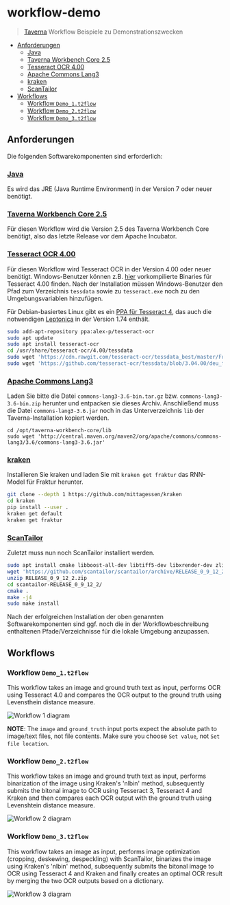# workflow-demo

> [Taverna](https://taverna.incubator.apache.org/) Workflow Beispiele zu Demonstrationszwecken

<!-- BEGIN-MARKDOWN-TOC -->
* [Anforderungen](#anforderungen)
	* [Java](#java)
	* [Taverna Workbench Core 2.5](#taverna-workbench-core-25)
	* [Tesseract OCR 4.00](#tesseract-ocr-400)
	* [Apache Commons Lang3](#apache-commons-lang3)
	* [kraken](#kraken)
	* [ScanTailor](#scantailor)
* [Workflows](#workflows)
	* [Workflow ``Demo_1.t2flow``](#workflow-demo_1t2flow)
	* [Workflow ``Demo_2.t2flow``](#workflow-demo_2t2flow)
	* [Workflow ``Demo_3.t2flow``](#workflow-demo_3t2flow)

<!-- END-MARKDOWN-TOC -->

## Anforderungen

Die folgenden Softwarekomponenten sind erforderlich:

### [Java](https://java.com/download)

Es wird das JRE (Java Runtime Environment) in der Version 7 oder neuer benötigt.

### [Taverna Workbench Core 2.5](http://www.taverna.org.uk/download/workbench/2-5/core/)

Für diesen Workflow wird die Version 2.5 des Taverna Workbench Core benötigt, also das letzte Release vor dem Apache Incubator.

### [Tesseract OCR 4.00](https://github.com/tesseract-ocr/tesseract/wiki)

Für diesen Workflow wird Tesseract OCR in der Version 4.00 oder neuer benötigt.
Windows-Benutzer können z.B.
[hier](https://github.com/UB-Mannheim/tesseract/wiki) vorkompilierte Binaries
für Tesseract 4.00 finden. Nach der Installation müssen Windows-Benutzer den
Pfad zum Verzeichnis `tessdata` sowie zu `tesseract.exe` noch zu den
Umgebungsvariablen hinzufügen.

Für Debian-basiertes Linux gibt es ein [PPA für Tesseract
4](https://launchpad.net/~alex-p/+archive/ubuntu/tesseract-ocr), das auch
die notwendigen [Leptonica](http://www.leptonica.org/download.html) in der Version 1.74 enthält.

```sh
sudo add-apt-repository ppa:alex-p/tesseract-ocr
sudo apt update
sudo apt install tesseract-ocr
cd /usr/share/tesseract-ocr/4.00/tessdata
sudo wget 'https://cdn.rawgit.com/tesseract-ocr/tessdata_best/master/Fraktur.traineddata'
sudo wget 'https://github.com/tesseract-ocr/tessdata/blob/3.04.00/deu_frak.traineddata?raw=true
```

### [Apache Commons Lang3](https://commons.apache.org/proper/commons-lang/)

Laden Sie bitte die Datei `commons-lang3-3.6-bin.tar.gz` bzw.
`commons-lang3-3.6-bin.zip` herunter und entpacken sie dieses Archiv.
Anschließend muss die Datei `commons-lang3-3.6.jar` noch in das
Unterverzeichnis `lib` der Taverna-Installation kopiert werden.

```
cd /opt/taverna-workbench-core/lib
sudo wget 'http://central.maven.org/maven2/org/apache/commons/commons-lang3/3.6/commons-lang3-3.6.jar'
```

### [kraken](http://kraken.re/)

Installieren Sie kraken und laden Sie mit ``kraken get fraktur`` das RNN-Model für Fraktur herunter.

```sh
git clone --depth 1 https://github.com/mittagessen/kraken
cd kraken
pip install --user .
kraken get default
kraken get fraktur
```

### [ScanTailor](http://scantailor.org/)

Zuletzt muss nun noch ScanTailor installiert werden.

```sh
sudo apt install cmake libboost-all-dev libtiff5-dev libxrender-dev zlib1g-dev libpng-dev libjpeg-dev libqt4-dev
wget 'https://github.com/scantailor/scantailor/archive/RELEASE_0_9_12_2.zip'
unzip RELEASE_0_9_12_2.zip
cd scantailor-RELEASE_0_9_12_2/
cmake .
make -j4
sudo make install
```

Nach der erfolgreichen Installation der oben genannten Softwarekomponenten sind ggf. noch die in der Workflowbeschreibung enthaltenen Pfade/Verzeichnisse für die lokale Umgebung anzupassen.

## Workflows

### Workflow ``Demo_1.t2flow``

This workflow takes an image and ground truth text as input, performs OCR using
Tesseract 4.0 and compares the OCR output to the ground truth using Levensthein
distance measure.

![Workflow 1 diagram](https://user-images.githubusercontent.com/952378/30741474-3393ee40-9f95-11e7-9718-2ad5781bd0d7.png)

**NOTE**: The `image` and `ground_truth` input ports expect the absolute path
to image/text files, not file contents. Make sure you choose `Set value`, not
`Set file location`.

### Workflow ``Demo_2.t2flow``

This workflow takes an image and ground truth text as input, performs
binarization of the image using Kraken's 'nlbin' method, subsequently submits
the bitonal image to OCR using Tesseract 3, Tesseract 4 and Kraken and then
compares each OCR output with the ground truth using Levenshtein distance
measure.

![Workflow 2 diagram](https://user-images.githubusercontent.com/952378/33178231-ba6622ca-d065-11e7-9239-2a8c3cc9e636.png)

### Workflow ``Demo_3.t2flow``

This workflow takes an image as input, performs image optimization (cropping,
deskewing, despeckling) with ScanTailor, binarizes the image using Kraken's
'nlbin' method, subsequently submits the bitonal image to OCR using Tesseract 4
and Kraken and finally creates an optimal OCR result by merging the two OCR
outputs based on a dictionary.

![Workflow 3 diagram](https://user-images.githubusercontent.com/952378/33178131-4d911268-d065-11e7-9bf9-c510b9a93bd1.png)
